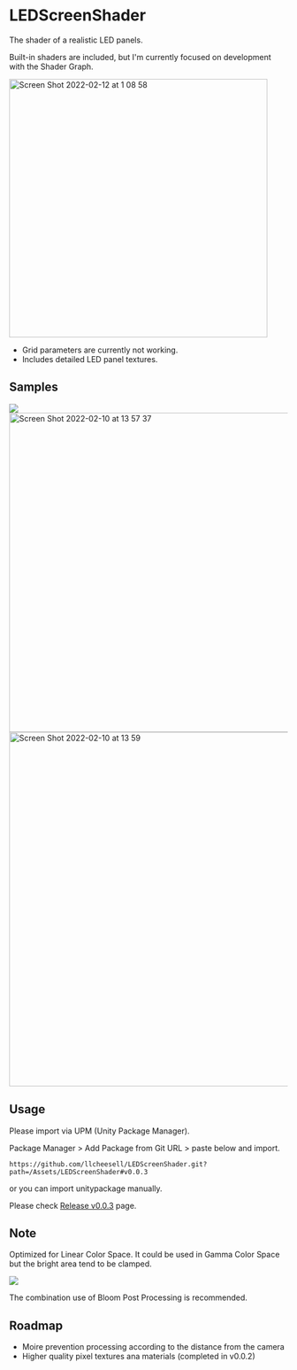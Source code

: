 # LEDScreenShader

The shader of a realistic LED panels.

Built-in shaders are included, but I'm currently focused on development with the Shader Graph.

<img width="467" alt="Screen Shot 2022-02-12 at 1 08 58" src="https://user-images.githubusercontent.com/113725/153626690-deef6682-13d5-4086-8b39-dec24587deeb.png">

* Grid parameters are currently not working.
* Includes detailed LED panel textures.


## Samples
<img src="https://github.com/llcheesell/LEDScreenShader/tree/main/Docs/de99bb559a84878e447cbc1e7014cee4.gif">
<img width="577" alt="Screen Shot 2022-02-10 at 13 57 37" src="https://user-images.githubusercontent.com/113725/153345784-378ab0e4-3e55-4e2c-8149-d437d9c11def.png">
<img width="640" alt="Screen Shot 2022-02-10 at 13 59" src="https://user-images.githubusercontent.com/113725/153346605-d261c567-1d2c-4da7-9944-623f21abde96.png">

## Usage
Please import via UPM (Unity Package Manager).

Package Manager > Add Package from Git URL > paste below and import.
```
https://github.com/llcheesell/LEDScreenShader.git?path=/Assets/LEDScreenShader#v0.0.3
```

or you can import unitypackage manually.

Please check [Release v0.0.3](https://github.com/llcheesell/LEDScreenShader/releases/tag/v0.0.3) page.

## Note
Optimized for Linear Color Space. It could be used in Gamma Color Space but the bright area tend to be clamped.

<img src="https://github.com/llcheesell/LEDScreenShader/tree/main/Docs/linear.png">

The combination use of Bloom Post Processing is recommended.

## Roadmap
* Moire prevention processing according to the distance from the camera
* Higher quality pixel textures ana materials (completed in v0.0.2)
